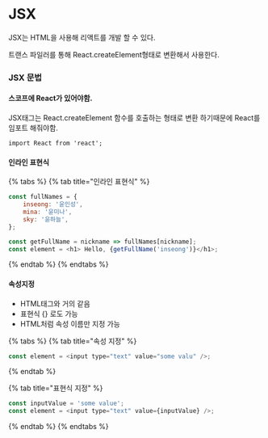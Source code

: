 # JSX

JSX는 HTML을 사용해 리액트를 개발 할 수 있다.

트랜스 파일러를 통해 React.createElement형태로 변환해서 사용한다.

### JSX 문법

#### 스코프에 React가 있어야함.

JSX태그는 React.createElement 함수를 호출하는 형태로 변환 하기때문에 React를 임포트 해줘야함.

```text
import React from 'react';
```

#### 인라인 표현식

{% tabs %}
{% tab title="인라인 표현식" %}
```javascript
const fullNames = {
    inseong: '윤인성',
    mina: '윤미나',
    sky: '윤하늘',
};

const getFullName = nickname => fullNames[nickname];
const element = <h1> Hello, {getFullName('inseong')}</h1>;
```
{% endtab %}
{% endtabs %}

#### 속성지정

* HTML태그와 거의 같음
* 표현식 {} 로도 가능
* HTML처럼 속성 이름만 지정 가능

 

{% tabs %}
{% tab title="속성 지정" %}
```javascript
const element = <input type="text" value="some valu" />;
```
{% endtab %}

{% tab title="표현식 지정" %}
```javascript
const inputValue = 'some value';
const element = <input type="text" value={inputValue} />;
```
{% endtab %}
{% endtabs %}



